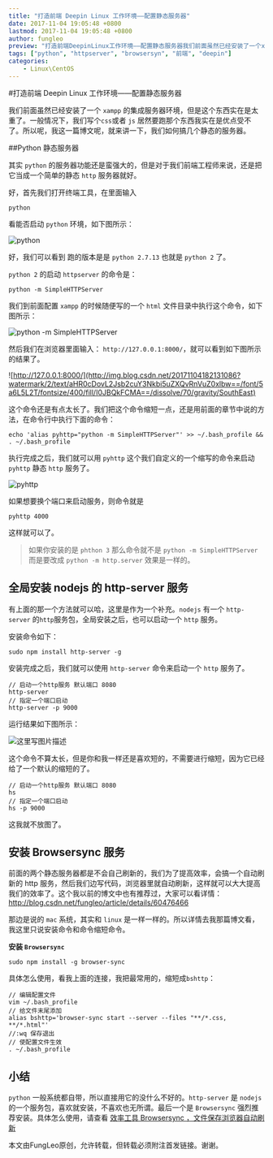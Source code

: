```yaml
---
title: "打造前端 Deepin Linux 工作环境——配置静态服务器"
date: 2017-11-04 19:05:48 +0800
lastmod: 2017-11-04 19:05:48 +0800
author: fungleo
preview: "打造前端DeepinLinux工作环境——配置静态服务器我们前面虽然已经安装了一个xampp的集成服务器环境，但是这个东西实在是太重了。一般情况下，我们写个css或者js居然要跑那个东西我实在是优点受不了。所以呢，我这一篇博文呢，就来讲一下，我们如何搞几个静态的服务器。Python静态服务器其实python的服务器功能还是蛮强大的，但是对于我们前端工程师来说，还是把它当成一个简单"
tags: ["python", "httpserver", "browsersyn", "前端", "deepin"]
categories:
    - Linux\CentOS
---
```


#打造前端 Deepin Linux 工作环境——配置静态服务器

我们前面虽然已经安装了一个 `xampp` 的集成服务器环境，但是这个东西实在是太重了。一般情况下，我们写个`css`或者 `js` 居然要跑那个东西我实在是优点受不了。所以呢，我这一篇博文呢，就来讲一下，我们如何搞几个静态的服务器。

##Python 静态服务器

其实 `python` 的服务器功能还是蛮强大的，但是对于我们前端工程师来说，还是把它当成一个简单的静态 `http` 服务器就好。

好，首先我们打开终端工具，在里面输入

```#
python
```

看能否启动 `python` 环境，如下图所示：

![python](http://img.blog.csdn.net/20171104181736248?watermark/2/text/aHR0cDovL2Jsb2cuY3Nkbi5uZXQvRnVuZ0xlbw==/font/5a6L5L2T/fontsize/400/fill/I0JBQkFCMA==/dissolve/70/gravity/SouthEast)

好，我们可以看到 跑的版本是是 `python 2.7.13` 也就是 `python 2` 了。

`python 2` 的启动 `httpserver` 的命令是：

```#
python -m SimpleHTTPServer
```

我们到前面配置 `xampp` 的时候随便写的一个 `html` 文件目录中执行这个命令，如下图所示：

![python -m SimpleHTTPServer](http://img.blog.csdn.net/20171104182115723?watermark/2/text/aHR0cDovL2Jsb2cuY3Nkbi5uZXQvRnVuZ0xlbw==/font/5a6L5L2T/fontsize/400/fill/I0JBQkFCMA==/dissolve/70/gravity/SouthEast)

然后我们在浏览器里面输入： `http://127.0.0.1:8000/`，就可以看到如下图所示的结果了。

![http://127.0.0.1:8000/](http://img.blog.csdn.net/20171104182131086?watermark/2/text/aHR0cDovL2Jsb2cuY3Nkbi5uZXQvRnVuZ0xlbw==/font/5a6L5L2T/fontsize/400/fill/I0JBQkFCMA==/dissolve/70/gravity/SouthEast)

这个命令还是有点太长了。我们把这个命令缩短一点，还是用前面的章节中说的方法，在命令行中执行下面的命令：

```#
echo 'alias pyhttp="python -m SimpleHTTPServer"' >> ~/.bash_profile && . ~/.bash_profile
```

执行完成之后，我们就可以用 `pyhttp` 这个我们自定义的一个缩写的命令来启动 `pyhttp` 静态 `http` 服务了。

![pyhttp](http://img.blog.csdn.net/20171104182535701?watermark/2/text/aHR0cDovL2Jsb2cuY3Nkbi5uZXQvRnVuZ0xlbw==/font/5a6L5L2T/fontsize/400/fill/I0JBQkFCMA==/dissolve/70/gravity/SouthEast)

如果想要换个端口来启动服务，则命令就是

```#
pyhttp 4000
```

这样就可以了。

> 如果你安装的是 `phthon 3` 那么命令就不是 `python -m SimpleHTTPServer` 而是要改成 `python -m http.server` 效果是一样的。

## 全局安装 nodejs 的 http-server 服务

有上面的那一个方法就可以哈，这里是作为一个补充。`nodejs` 有一个 `http-server` 的`http`服务包，全局安装之后，也可以启动一个 `http` 服务。

安装命令如下：

```#
sudo npm install http-server -g
```

安装完成之后，我们就可以使用 `http-server` 命令来启动一个 `http` 服务了。

```#
// 启动一个http服务 默认端口 8080
http-server
// 指定一个端口启动
http-server -p 9000
```

运行结果如下图所示：

![这里写图片描述](http://img.blog.csdn.net/20171104183601530?watermark/2/text/aHR0cDovL2Jsb2cuY3Nkbi5uZXQvRnVuZ0xlbw==/font/5a6L5L2T/fontsize/400/fill/I0JBQkFCMA==/dissolve/70/gravity/SouthEast)

这个命令不算太长，但是你和我一样还是喜欢短的，不需要进行缩短，因为它已经给了一个默认的缩短的了。

```#
// 启动一个http服务 默认端口 8080
hs
// 指定一个端口启动
hs -p 9000
```

这我就不放图了。

## 安装 Browsersync 服务

前面的两个静态服务器都是不会自己刷新的，我们为了提高效率，会搞一个自动刷新的 http 服务，然后我们边写代码，浏览器里就自动刷新，这样就可以大大提高我们的效率了。这个我以前的博文中也有推荐过，大家可以看详情：http://blog.csdn.net/fungleo/article/details/60476466

那边是说的 `mac` 系统，其实和 `linux` 是一样一样的。所以详情去我那篇博文看，我这里只说安装命令和命令缩短命令。

**安装 `Browsersync`**

```#
sudo npm install -g browser-sync
```

具体怎么使用，看我上面的连接，我把最常用的，缩短成`bshttp`：

```#
// 编辑配置文件
vim ~/.bash_profile
// 给文件末尾添加
alias bshttp='browser-sync start --server --files "**/*.css, **/*.html"'
//:wq 保存退出
// 使配置文件生效
. ~/.bash_profile
```

## 小结

`python` 一般系统都自带，所以直接用它的没什么不好的。`http-server` 是 `nodejs` 的一个服务包，喜欢就安装，不喜欢也无所谓。最后一个是 `Browsersync` 强烈推荐安装。具体怎么使用，请查看 [效率工具 Browsersync ，文件保存浏览器自动刷新](http://blog.csdn.net/fungleo/article/details/60476466)

本文由FungLeo原创，允许转载，但转载必须附注首发链接。谢谢。